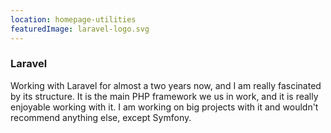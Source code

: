 ```yaml
---
location: homepage-utilities
featuredImage: laravel-logo.svg
---
```

### Laravel

Working with Laravel for almost a two years now, and I am really fascinated by its structure. 
It is the main PHP framework we us in work, and it is really enjoyable working with it.
I am working on big projects with it and wouldn't recommend anything else, except Symfony.
